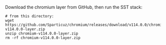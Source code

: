 Download the chromium layer from GitHub, then run the SST stack:

```
# from this directory:
wget https://github.com/Sparticuz/chromium/releases/download/v114.0.0/chromium-v114.0.0-layer.zip
unzip chromium-v114.0.0-layer.zip
rm -rf chromium-v114.0.0-layer.zip
```
